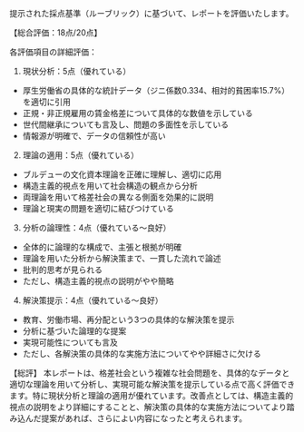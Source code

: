 提示された採点基準（ルーブリック）に基づいて、レポートを評価いたします。

【総合評価：18点/20点】

各評価項目の詳細評価：

1. 現状分析：5点（優れている）
- 厚生労働省の具体的な統計データ（ジニ係数0.334、相対的貧困率15.7%）を適切に引用
- 正規・非正規雇用の賃金格差について具体的な数値を示している
- 世代間継承についても言及し、問題の多面性を示している
- 情報源が明確で、データの信頼性が高い

2. 理論の適用：5点（優れている）
- ブルデューの文化資本理論を正確に理解し、適切に応用
- 構造主義的視点を用いて社会構造の観点から分析
- 両理論を用いて格差社会の異なる側面を効果的に説明
- 理論と現実の問題を適切に結びつけている

3. 分析の論理性：4点（優れている～良好）
- 全体的に論理的な構成で、主張と根拠が明確
- 理論を用いた分析から解決策まで、一貫した流れで論述
- 批判的思考が見られる
- ただし、構造主義的視点の説明がやや簡略

4. 解決策提示：4点（優れている～良好）
- 教育、労働市場、再分配という3つの具体的な解決策を提示
- 分析に基づいた論理的な提案
- 実現可能性についても言及
- ただし、各解決策の具体的な実施方法についてやや詳細さに欠ける

【総評】
本レポートは、格差社会という複雑な社会問題を、具体的なデータと適切な理論を用いて分析し、実現可能な解決策を提示している点で高く評価できます。特に現状分析と理論の適用が優れています。改善点としては、構造主義的視点の説明をより詳細にすることと、解決策の具体的な実施方法についてより踏み込んだ提案があれば、さらによい内容になったと考えられます。